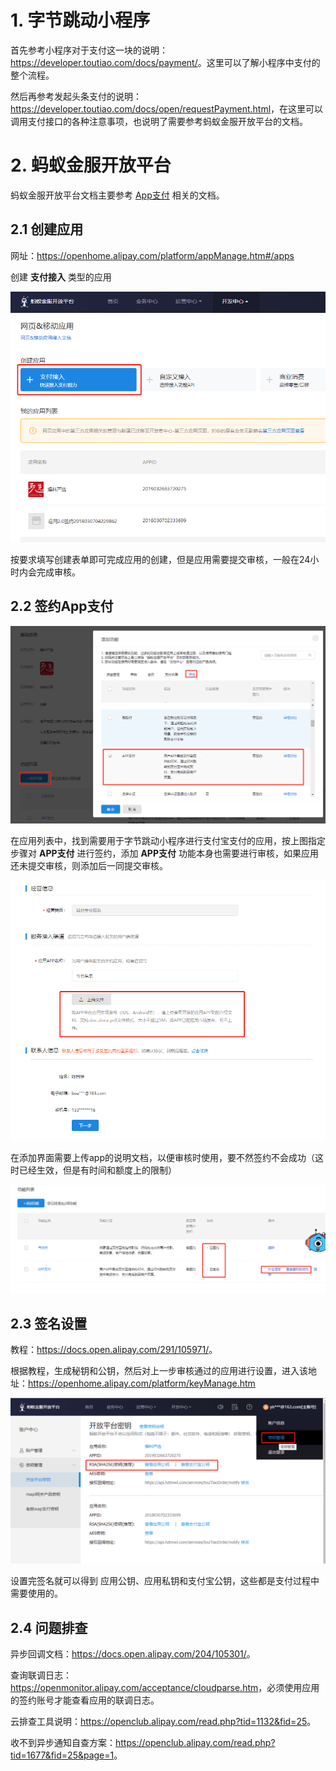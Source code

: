 # 1. 字节跳动小程序

首先参考小程序对于支付这一块的说明：<https://developer.toutiao.com/docs/payment/>。这里可以了解小程序中支付的整个流程。

然后再参考发起头条支付的说明：<https://developer.toutiao.com/docs/open/requestPayment.html>，在这里可以调用支付接口的各种注意事项，也说明了需要参考蚂蚁金服开放平台的文档。

# 2. 蚂蚁金服开放平台

蚂蚁金服开放平台文档主要参考 [App支付](<https://docs.open.alipay.com/204/105465/>) 相关的文档。

## 2.1 创建应用

网址：<https://openhome.alipay.com/platform/appManage.htm#/apps>

创建 **支付接入** 类型的应用

![1553847547462](assets/1553847547462.png)

按要求填写创建表单即可完成应用的创建，但是应用需要提交审核，一般在24小时内会完成审核。

## 2.2 签约App支付

![1553847697446](assets/1553847697446.png)

在应用列表中，找到需要用于字节跳动小程序进行支付宝支付的应用，按上图指定步骤对 **APP支付** 进行签约，添加 **APP支付** 功能本身也需要进行审核，如果应用还未提交审核，则添加后一同提交审核。

![1553847852817](assets/1553847852817.png)

在添加界面需要上传app的说明文档，以便审核时使用，要不然签约不会成功（这时已经生效，但是有时间和额度上的限制）

![1553847983234](assets/1553847983234.png)

## 2.3 签名设置

教程：<https://docs.open.alipay.com/291/105971/>。

根据教程，生成秘钥和公钥，然后对上一步审核通过的应用进行设置，进入该地址：<https://openhome.alipay.com/platform/keyManage.htm>

![1553848240007](assets/1553848240007.png)

设置完签名就可以得到 应用公钥、应用私钥和支付宝公钥，这些都是支付过程中需要使用的。

## 2.4 问题排查

异步回调文档：<https://docs.open.alipay.com/204/105301/>。

查询联调日志：<https://openmonitor.alipay.com/acceptance/cloudparse.htm>，必须使用应用的签约账号才能查看应用的联调日志。

云排查工具说明：<https://openclub.alipay.com/read.php?tid=1132&fid=25>。

收不到异步通知自查方案：<https://openclub.alipay.com/read.php?tid=1677&fid=25&page=1>。